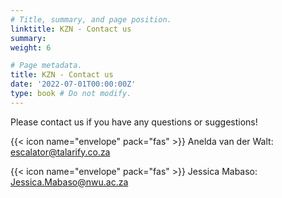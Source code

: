 ```yaml
---
# Title, summary, and page position.
linktitle: KZN - Contact us
summary: 
weight: 6

# Page metadata.
title: KZN - Contact us
date: '2022-07-01T00:00:00Z'
type: book # Do not modify.
---
```


Please contact us if you have any questions or suggestions!

{{< icon name="envelope" pack="fas" >}}
Anelda van der Walt: [escalator@talarify.co.za](mailto:escalator@talarify.co.za)

{{< icon name="envelope" pack="fas" >}}
Jessica Mabaso: [Jessica.Mabaso@nwu.ac.za](mailto:Jessica.Mabaso@nwu.ac.za)